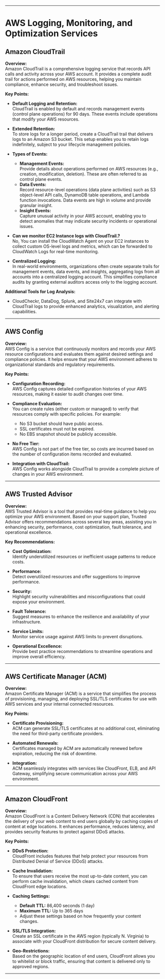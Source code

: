 
---

# AWS Logging, Monitoring, and Optimization Services

## Amazon CloudTrail

**Overview:**  
Amazon CloudTrail is a comprehensive logging service that records API calls and activity across your AWS account. It provides a complete audit trail for actions performed on AWS resources, helping you maintain compliance, enhance security, and troubleshoot issues.

**Key Points:**

- **Default Logging and Retention:**  
  CloudTrail is enabled by default and records management events (control plane operations) for 90 days. These events include operations that modify your AWS resources.
  
- **Extended Retention:**  
  To store logs for a longer period, create a CloudTrail trail that delivers logs to an Amazon S3 bucket. This setup enables you to retain logs indefinitely, subject to your lifecycle management policies.

- **Types of Events:**
  - **Management Events:**  
    Provide details about operations performed on AWS resources (e.g., creation, modification, deletion). These are often referred to as control plane events.
  - **Data Events:**  
    Record resource-level operations (data plane activities) such as S3 object-level API calls, DynamoDB table operations, and Lambda function invocations. Data events are high in volume and provide granular insight.
  - **Insight Events:**  
    Capture unusual activity in your AWS account, enabling you to detect anomalies that may indicate security incidents or operational issues.

- **Can we monitor EC2 Instance logs with CloudTrail.?**  
  No, You can install the CloudWatch Agent on your EC2 instances to collect custom OS-level logs and metrics, which can be forwarded to CloudWatch Logs for real-time monitoring.

- **Centralized Logging:**  
  In real-world environments, organizations often create separate trails for management events, data events, and insights, aggregating logs from all accounts into a centralized logging account. This simplifies compliance audits by granting external auditors access only to the logging account.

**Additional Tools for Log Analysis:**  
- CloudCheckr, DataDog, Splunk, and Site24x7 can integrate with CloudTrail logs to provide enhanced analytics, visualization, and alerting capabilities.

---

## AWS Config

**Overview:**  
AWS Config is a service that continuously monitors and records your AWS resource configurations and evaluates them against desired settings and compliance policies. It helps ensure that your AWS environment adheres to organizational standards and regulatory requirements.

**Key Points:**

- **Configuration Recording:**  
  AWS Config captures detailed configuration histories of your AWS resources, making it easier to audit changes over time.
  
- **Compliance Evaluation:**  
  You can create rules (either custom or managed) to verify that resources comply with specific policies. For example:
  - No S3 bucket should have public access.
  - SSL certificates must not be expired.
  - No EBS snapshot should be publicly accessible.

- **No Free Tier:**  
  AWS Config is not part of the free tier, so costs are incurred based on the number of configuration items recorded and evaluated.

- **Integration with CloudTrail:**  
  AWS Config works alongside CloudTrail to provide a complete picture of changes in your AWS environment.

---

## AWS Trusted Advisor

**Overview:**  
AWS Trusted Advisor is a tool that provides real-time guidance to help you optimize your AWS environment. Based on your support plan, Trusted Advisor offers recommendations across several key areas, assisting you in enhancing security, performance, cost optimization, fault tolerance, and operational excellence.

**Key Recommendations:**

- **Cost Optimization:**  
  Identify underutilized resources or inefficient usage patterns to reduce costs.
  
- **Performance:**  
  Detect overutilized resources and offer suggestions to improve performance.
  
- **Security:**  
  Highlight security vulnerabilities and misconfigurations that could expose your environment.
  
- **Fault Tolerance:**  
  Suggest measures to enhance the resilience and availability of your infrastructure.
  
- **Service Limits:**  
  Monitor service usage against AWS limits to prevent disruptions.
  
- **Operational Excellence:**  
  Provide best practice recommendations to streamline operations and improve overall efficiency.

---

## AWS Certificate Manager (ACM)

**Overview:**  
Amazon Certificate Manager (ACM) is a service that simplifies the process of provisioning, managing, and deploying SSL/TLS certificates for use with AWS services and your internal connected resources.

**Key Points:**

- **Certificate Provisioning:**  
  ACM can generate SSL/TLS certificates at no additional cost, eliminating the need for third-party certificate providers.
  
- **Automated Renewals:**  
  Certificates managed by ACM are automatically renewed before expiration, reducing the risk of downtime.
  
- **Integration:**  
  ACM seamlessly integrates with services like CloudFront, ELB, and API Gateway, simplifying secure communication across your AWS environment.

---

## Amazon CloudFront

**Overview:**  
Amazon CloudFront is a Content Delivery Network (CDN) that accelerates the delivery of your web content to end users globally by caching copies of content at edge locations. It enhances performance, reduces latency, and provides security features to protect against DDoS attacks.

**Key Points:**

- **DDoS Protection:**  
  CloudFront includes features that help protect your resources from Distributed Denial of Service (DDoS) attacks.
  
- **Cache Invalidation:**  
  To ensure that users receive the most up-to-date content, you can perform cache invalidation, which clears cached content from CloudFront edge locations.
  
- **Caching Settings:**  
  - **Default TTL:** 86,400 seconds (1 day)  
  - **Maximum TTL:** Up to 365 days
  - Adjust these settings based on how frequently your content changes.
  
- **SSL/TLS Integration:**  
  Create an SSL certificate in the AWS region (typically N. Virginia) to associate with your CloudFront distribution for secure content delivery.
  
- **Geo-Restrictions:**  
  Based on the geographic location of end users, CloudFront allows you to whitelist or block traffic, ensuring that content is delivered only to approved regions.

---
